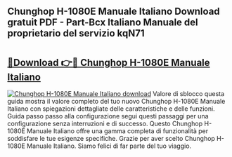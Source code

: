 ## Chunghop H-1080E Manuale Italiano Download gratuit PDF - Part-Bcx Italiano Manuale del proprietario del servizio kqN71

# <h2><a href="http://dfbyg2i.blite.top/?on=Chunghop+H-1080E+Manuale+Italiano">🔗Download 👉🔴 Chunghop H-1080E Manuale Italiano</a></h2>

[![Chunghop H-1080E Manuale Italiano download](https://i.imgur.com/lujVjoI.png)](http://dfbyg2i.blite.top/?on=Chunghop+H-1080E+Manuale+Italiano)
Valore di sblocco questa guida mostra il valore completo del tuo nuovo Chunghop H-1080E Manuale Italiano con spiegazioni dettagliate delle caratteristiche e delle funzioni. Guida passo passo alla configurazione segui questi passaggi per una configurazione senza interruzioni e di successo. Questo Chunghop H-1080E Manuale Italiano offre una gamma completa di funzionalità per soddisfare le tue esigenze specifiche. Grazie per aver scelto Chunghop H-1080E Manuale Italiano. Siamo felici di far parte del tuo viaggio.
